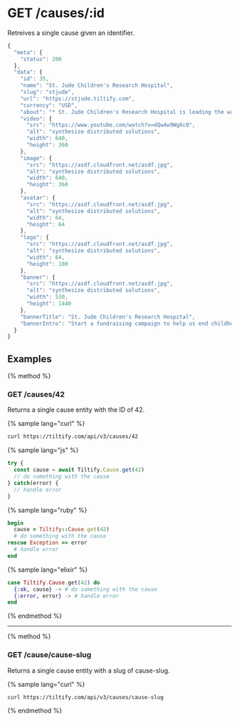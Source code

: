 # GET /causes/:id

Retreives a single cause given an identifier.

```js
{
  "meta": {
    "status": 200
  },
  "data": {
    "id": 35,
    "name": "St. Jude Children's Research Hospital",
    "slug": "stjude",
    "url": "https://stjude.tiltify.com",
    "currency": "USD",
    "about": "* St. Jude Children's Research Hospital is leading the way the\nworld understands, treats and defeats childhood cancer and other\nlife-threatening diseases.  \n* Your support helps ensure that families never receive a bill\nfrom St. Jude for treatment, travel, housing or food -- because all a family\nshould worry about is helping their child live.  \n* St. Jude has helped push the childhood cancer survival rate\nfrom less than 20% when we opened to 80% today. We won't stop until no child\ndies from cancer.",
    "video": {
      "src": "https://www.youtube.com/watch?v=dQw4w9WgXcQ",
      "alt": "synthesize distributed solutions",
      "width": 640,
      "height": 360
    },
    "image": {
      "src": "https://asdf.cloudfront.net/asdf.jpg",
      "alt": "synthesize distributed solutions",
      "width": 640,
      "height": 360
    },
    "avatar": {
      "src": "https://asdf.cloudfront.net/asdf.jpg",
      "alt": "synthesize distributed solutions",
      "width": 64,
      "height": 64
    },
    "logo": {
      "src": "https://asdf.cloudfront.net/asdf.jpg",
      "alt": "synthesize distributed solutions",
      "width": 64,
      "height": 100
    },
    "banner": {
      "src": "https://asdf.cloudfront.net/asdf.jpg",
      "alt": "synthesize distributed solutions",
      "width": 530,
      "height": 1440
    },
    "bannerTitle": "St. Jude Children's Research Hospital",
    "bannerIntro": "Start a fundraising campaign to help us end childhood cancer."
  }
}
```

## Examples

{% method %}
### GET /causes/42
Returns a single cause entity with the ID of 42.

{% sample lang="curl" %}
```bash
curl https://tiltify.com/api/v3/causes/42
```

{% sample lang="js" %}
```js
try {
  const cause = await Tiltify.Cause.get(42)
  // do something with the cause
} catch(error) {
  // handle error
}
```

{% sample lang="ruby" %}
```ruby
begin
  cause = Tiltify::Cause.get(42)
  # do something with the cause
rescue Exception => error
  # handle error
end
```

{% sample lang="elixir" %}
```elixir
case Tiltify.Cause.get(42) do
  {:ok, cause} -> # do something with the cause
  {:error, error} -> # handle error
end
```

{% endmethod %}

---

{% method %}
### GET /cause/cause-slug
Returns a single cause entity with a slug of cause-slug.

{% sample lang="curl" %}
```bash
curl https://tiltify.com/api/v3/causes/cause-slug
```

{% endmethod %}
